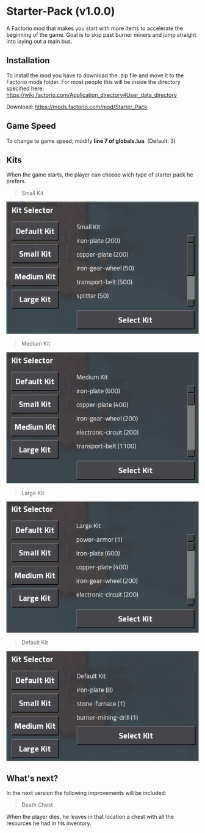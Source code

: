 # Starter-Pack (v1.0.0)

A Factorio mod that makes you start with more items to accelerate the beginning of the game. Goal is to skip past burner miners and jump straight into laying out a main bus.

## Installation

To install the mod you have to download the .zip file and move it to the Factorio mods folder. For most people this will be inside the directory specified here: https://wiki.factorio.com/Application_directory#User_data_directory

Download: https://mods.factorio.com/mod/Starter_Pack

## Game Speed

To change te game speed, modify **line 7 of globals.lua**. (Default: 3)

## Kits
When the game starts, the player can choose wich type of starter pack he prefers.

> Small Kit

![alt text](images/small-kit.png "Small Kit")

> Medium Kit

![alt text](images/medium-kit.png "Medium Kit")

> Large Kit

![alt text](images/large-kit.png "Large Kit")

> Default Kit

![alt text](images/default-kit.png "Default Kit")

## What's next?
In the next version the following improvements will be included:

> Death Chest

When the player dies, he leaves in that location a chest with all the resources he had in his inventory.